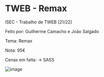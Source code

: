 # TWEB - Remax
ISEC - Trabalho de TWEB [21/22] 

Feito por: Guilherme Camacho e João Salgado

Tema: Remax

Nota: 95€

Cenas em falta:
 → SASS

![image](https://doit.pt/wp-content/uploads/2020/03/remax-1-1024x577.jpg)
